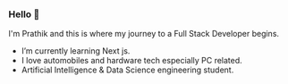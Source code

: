 ### Hello 👋

I'm Prathik and this is where my journey to a Full Stack Developer begins.

-  I’m currently learning Next js.
-  I love automobiles and hardware tech especially PC related.
-  Artificial Intelligence & Data Science engineering student.
